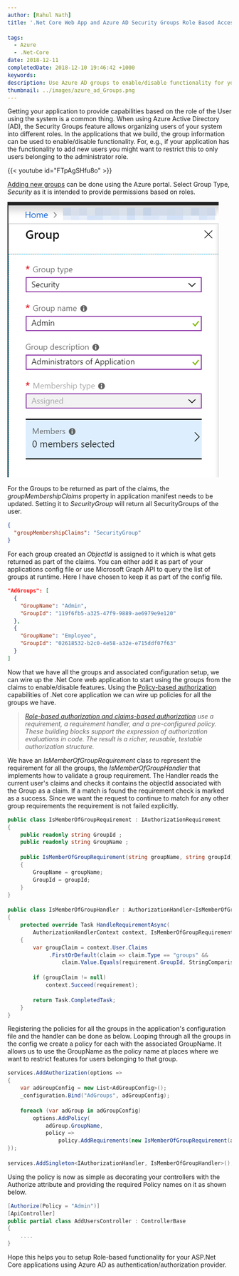 ```yaml
---
author: [Rahul Nath]
title: '.Net Core Web App and Azure AD Security Groups Role Based Access'
  
tags:
  - Azure
  - .Net-Core
date: 2018-12-11
completedDate: 2018-12-10 19:46:42 +1000
keywords:
description: Use Azure AD groups to enable/disable functionality for your users based on their Roles.
thumbnail: ../images/azure_ad_Groups.png
---
```


Getting your application to provide capabilities based on the role of the User using the system is a common thing. When using Azure Active Directory (AD), the Security Groups feature allows organizing users of your system into different roles. In the applications that we build, the group information can be used to enable/disable functionality. For, e.g., if your application has the functionality to add new users you might want to restrict this to only users belonging to the administrator role.

{{< youtube id="FTpAgSHfu8o" >}}
<br/>

[Adding new groups](https://docs.microsoft.com/en-us/azure/active-directory/fundamentals/active-directory-groups-create-azure-portal) can be done using the Azure portal. Select Group Type, _Security_ as it is intended to provide permissions based on roles.

<img src="../images/azure_ad_Groups.png" alt="Azure AD Add Group" class="center" />

For the Groups to be returned as part of the claims, the _groupMembershipClaims_ property in application manifest needs to be updated. Setting it to _SecurityGroup_ will return all SecurityGroups of the user.

```json
{
  "groupMembershipClaims": "SecurityGroup"
}
```

For each group created an _ObjectId_ is assigned to it which is what gets returned as part of the claims. You can either add it as part of your applications config file or use Microsoft Graph API to query the list of groups at runtime. Here I have chosen to keep it as part of the config file.

```json
"AdGroups": [
  {
    "GroupName": "Admin",
    "GroupId": "119f6fb5-a325-47f9-9889-ae6979e9e120"
  },
  {
    "GroupName": "Employee",
    "GroupId": "02618532-b2c0-4e58-a32e-e715ddf07f63"
  }
]
```

Now that we have all the groups and associated configuration setup, we can wire up the .Net Core web application to start using the groups from the claims to enable/disable features. Using the [Policy-based authorization](https://docs.microsoft.com/en-us/aspnet/core/security/authorization/policies?view=aspnetcore-2.2) capabilities of .Net core application we can wire up policies for all the groups we have.

> _[Role-based authorization and claims-based authorization](https://docs.microsoft.com/en-us/aspnet/core/security/authorization/policies?view=aspnetcore-2.2) use a requirement, a requirement handler, and a pre-configured policy. These building blocks support the expression of authorization evaluations in code. The result is a richer, reusable, testable authorization structure._

We have an _IsMemberOfGroupRequirement_ class to represent the requirement for all the groups, the _IsMemberOfGroupHandler_ that implements how to validate a group requirement. The Handler reads the current user's claims and checks it contains the objectId associated with the Group as a claim. If a match is found the requirement check is marked as a success. Since we want the request to continue to match for any other group requirements the requirement is not failed explicitly.

```csharp
public class IsMemberOfGroupRequirement : IAuthorizationRequirement
{
    public readonly string GroupId ;
    public readonly string GroupName ;

    public IsMemberOfGroupRequirement(string groupName, string groupId)
    {
        GroupName = groupName;
        GroupId = groupId;
    }
}

public class IsMemberOfGroupHandler : AuthorizationHandler<IsMemberOfGroupRequirement>
{
    protected override Task HandleRequirementAsync(
        AuthorizationHandlerContext context, IsMemberOfGroupRequirement requirement)
    {
        var groupClaim = context.User.Claims
             .FirstOrDefault(claim => claim.Type == "groups" &&
                 claim.Value.Equals(requirement.GroupId, StringComparison.InvariantCultureIgnoreCase));

        if (groupClaim != null)
            context.Succeed(requirement);

        return Task.CompletedTask;
    }
}
```

Registering the policies for all the groups in the application's configuration file and the handler can be done as below. Looping through all the groups in the config we create a policy for each with the associated GroupName. It allows us to use the GroupName as the policy name at places where we want to restrict features for users belonging to that group.

```csharp
services.AddAuthorization(options =>
{
    var adGroupConfig = new List<AdGroupConfig>();
    _configuration.Bind("AdGroups", adGroupConfig);

    foreach (var adGroup in adGroupConfig)
        options.AddPolicy(
            adGroup.GroupName,
            policy =>
                policy.AddRequirements(new IsMemberOfGroupRequirement(adGroup.GroupName, adGroup.GroupId)));
});

services.AddSingleton<IAuthorizationHandler, IsMemberOfGroupHandler>();
```

Using the policy is now as simple as decorating your controllers with the Authorize attribute and providing the required Policy names on it as shown below.

```csharp
[Authorize(Policy = "Admin")]
[ApiController]
public partial class AddUsersController : ControllerBase
{
    ....
}
```

Hope this helps you to setup Role-based functionality for your ASP.Net Core applications using Azure AD as authentication/authorization provider.
